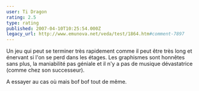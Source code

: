 ```yaml
---
user: Ti Dragon
rating: 2.5
type: rating
published: 2007-04-10T10:25:54.000Z
legacy_url: http://www.emunova.net/veda/test/1864.htm#comment-7897
---
```

Un jeu qui peut se terminer très rapidement comme il peut être très long et énervant si l'on se perd dans les étages. Les graphismes sont honnêtes sans plus, la maniabilité pas géniale et il n'y a pas de musique dévastatrice (comme chez son successeur).

A essayer au cas où mais bof bof tout de même.